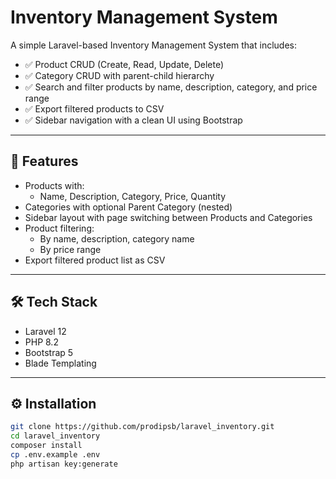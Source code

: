 #  Inventory Management System

A simple Laravel-based Inventory Management System that includes:

- ✅ Product CRUD (Create, Read, Update, Delete)
- ✅ Category CRUD with parent-child hierarchy
- ✅ Search and filter products by name, description, category, and price range
- ✅ Export filtered products to CSV
- ✅ Sidebar navigation with a clean UI using Bootstrap

---

## 🚀 Features

- Products with:
  - Name, Description, Category, Price, Quantity
- Categories with optional Parent Category (nested)
- Sidebar layout with page switching between Products and Categories
- Product filtering:
  - By name, description, category name
  - By price range
- Export filtered product list as CSV

---

## 🛠️ Tech Stack

- Laravel 12
- PHP 8.2
- Bootstrap 5
- Blade Templating

---

## ⚙️ Installation

```bash
git clone https://github.com/prodipsb/laravel_inventory.git
cd laravel_inventory
composer install
cp .env.example .env
php artisan key:generate
